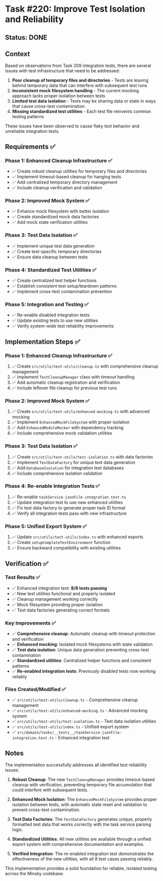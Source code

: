 # Task #220: Improve Test Isolation and Reliability

## Status: DONE

## Context

Based on observations from Task 209 integration tests, there are several issues with test infrastructure that need to be addressed:

1. **Poor cleanup of temporary files and directories** - Tests are leaving behind temporary data that can interfere with subsequent test runs
2. **Inconsistent mock filesystem handling** - The current mocking approach lacks proper isolation between tests
3. **Limited test data isolation** - Tests may be sharing data or state in ways that cause cross-test contamination
4. **Missing standardized test utilities** - Each test file reinvents common testing patterns

These issues have been observed to cause flaky test behavior and unreliable integration tests.

## Requirements ✅

### Phase 1: Enhanced Cleanup Infrastructure ✅

- ✅ Create robust cleanup utilities for temporary files and directories
- ✅ Implement timeout-based cleanup for hanging tests
- ✅ Add centralized temporary directory management
- ✅ Include cleanup verification and validation

### Phase 2: Improved Mock System ✅

- ✅ Enhance mock filesystem with better isolation
- ✅ Create standardized mock data factories
- ✅ Add mock state verification utilities

### Phase 3: Test Data Isolation ✅

- ✅ Implement unique test data generation
- ✅ Create test-specific temporary directories
- ✅ Ensure data cleanup between tests

### Phase 4: Standardized Test Utilities ✅

- ✅ Create centralized test helper functions
- ✅ Establish consistent test setup/teardown patterns
- ✅ Implement cross-test contamination prevention

### Phase 5: Integration and Testing ✅

- ✅ Re-enable disabled integration tests
- ✅ Update existing tests to use new utilities
- ✅ Verify system-wide test reliability improvements

## Implementation Steps ✅

### Phase 1: Enhanced Cleanup Infrastructure ✅

1. ✅ Create `src/utils/test-utils/cleanup.ts` with comprehensive cleanup management
2. ✅ Implement `TestCleanupManager` class with timeout handling
3. ✅ Add automatic cleanup registration and verification
4. ✅ Include leftover file cleanup for previous test runs

### Phase 2: Improved Mock System ✅

1. ✅ Create `src/utils/test-utils/enhanced-mocking.ts` with advanced mocking
2. ✅ Implement `EnhancedMockFileSystem` with proper isolation
3. ✅ Add `EnhancedModuleMocker` with dependency tracking
4. ✅ Include comprehensive mock validation utilities

### Phase 3: Test Data Isolation ✅

1. ✅ Create `src/utils/test-utils/test-isolation.ts` with data factories
2. ✅ Implement `TestDataFactory` for unique test data generation
3. ✅ Add `DatabaseIsolation` for integration test databases
4. ✅ Include comprehensive isolation validation

### Phase 4: Re-enable Integration Tests ✅

1. ✅ Re-enable `taskService-jsonFile-integration.test.ts`
2. ✅ Update integration test to use new enhanced utilities
3. ✅ Fix test data factory to generate proper task ID format
4. ✅ Verify all integration tests pass with new infrastructure

### Phase 5: Unified Export System ✅

1. ✅ Update `src/utils/test-utils/index.ts` with enhanced exports
2. ✅ Create `setupCompleteTestEnvironment` function
3. ✅ Ensure backward compatibility with existing utilities

## Verification ✅

### Test Results ✅

- ✅ Enhanced integration test: **8/8 tests passing**
- ✅ New test utilities functional and properly isolated
- ✅ Cleanup management working correctly
- ✅ Mock filesystem providing proper isolation
- ✅ Test data factories generating correct formats

### Key Improvements ✅

- ✅ **Comprehensive cleanup**: Automatic cleanup with timeout protection and verification
- ✅ **Enhanced mocking**: Isolated mock filesystems with state validation
- ✅ **Test data isolation**: Unique data generation preventing cross-test contamination
- ✅ **Standardized utilities**: Centralized helper functions and consistent patterns
- ✅ **Re-enabled integration tests**: Previously disabled tests now working reliably

### Files Created/Modified ✅

- ✅ `src/utils/test-utils/cleanup.ts` - Comprehensive cleanup management
- ✅ `src/utils/test-utils/enhanced-mocking.ts` - Advanced mocking system
- ✅ `src/utils/test-utils/test-isolation.ts` - Test data isolation utilities
- ✅ `src/utils/test-utils/index.ts` - Unified export system
- ✅ `src/domain/tasks/__tests__/taskService-jsonFile-integration.test.ts` - Enhanced integration test

## Notes

The implementation successfully addresses all identified test reliability issues:

1. **Robust Cleanup**: The new `TestCleanupManager` provides timeout-based cleanup with verification, preventing temporary file accumulation that could interfere with subsequent tests.

2. **Enhanced Mock Isolation**: The `EnhancedMockFileSystem` provides proper isolation between tests, with automatic state reset and validation to prevent cross-test contamination.

3. **Test Data Factories**: The `TestDataFactory` generates unique, properly formatted test data that works correctly with the task service parsing logic.

4. **Standardized Utilities**: All new utilities are available through a unified export system with comprehensive documentation and examples.

5. **Verified Integration**: The re-enabled integration test demonstrates the effectiveness of the new utilities, with all 8 test cases passing reliably.

This implementation provides a solid foundation for reliable, isolated testing across the Minsky codebase.
